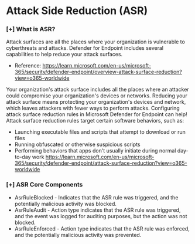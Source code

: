# Attack Side Reduction (ASR)

### [+] What is ASR?
Attack surfaces are all the places where your organization is vulnerable to cyberthreats and attacks. Defender for Endpoint includes several capabilities to help reduce your attack surfaces. 
- Reference: https://learn.microsoft.com/en-us/microsoft-365/security/defender-endpoint/overview-attack-surface-reduction?view=o365-worldwide

Your organization's attack surface includes all the places where an attacker could compromise your organization's devices or networks. Reducing your attack surface means protecting your organization's devices and network, which leaves attackers with fewer ways to perform attacks. Configuring attack surface reduction rules in Microsoft Defender for Endpoint can help!
Attack surface reduction rules target certain software behaviors, such as:
- Launching executable files and scripts that attempt to download or run files
- Running obfuscated or otherwise suspicious scripts
- Performing behaviors that apps don't usually initiate during normal day-to-day work
https://learn.microsoft.com/en-us/microsoft-365/security/defender-endpoint/attack-surface-reduction?view=o365-worldwide

### [+] ASR Core Components 
- AsrRuleBlocked -  Indicates that the ASR rule was triggered, and the potentially malicious activity was blocked.
- AsrRuleAudit - Action type indicates that the ASR rule was triggered, and the event was logged for auditing purposes, but the action was not blocked. 
- AsrRuleEnforced -  Action type indicates that the ASR rule was enforced, and the potentially malicious activity was prevented.
